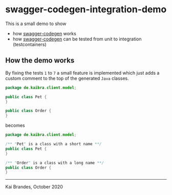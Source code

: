 # swagger-codegen-integration-demo

This is a small demo to show 
* how [swagger-codegen](https://github.com/swagger-api/swagger-codegen) works
* how [swagger-codegen](https://github.com/swagger-api/swagger-codegen) can be tested from unit to integration (testcontainers)

## How the demo works
By fixing the tests `1` to `7` a small feature is implemented which just adds a custom comment to the top of the generated `Java` classes.

```Java
package de.kaibra.client.model;

public class Pet {
}

public class Order {
}
```

becomes

```Java
package de.kaibra.client.model;

/** "Pet" is a class with a short name **/
public class Pet {
}

/** "Order" is a class with a long name **/
public class Order {
}
```



-----

Kai Brandes, October 2020


